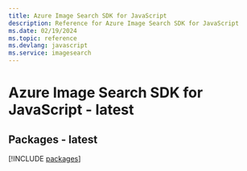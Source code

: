 ```yaml
---
title: Azure Image Search SDK for JavaScript
description: Reference for Azure Image Search SDK for JavaScript
ms.date: 02/19/2024
ms.topic: reference
ms.devlang: javascript
ms.service: imagesearch
---
```

# Azure Image Search SDK for JavaScript - latest
## Packages - latest
[!INCLUDE [packages](image-search-index.md)]